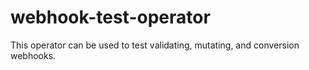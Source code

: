 # webhook-test-operator
This operator can be used to test validating, mutating, and conversion webhooks.
